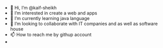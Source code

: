 - 👋 Hi, I’m @kaif-sheikh
- 👀 I’m interested in create a web and apps
- 🌱 I’m currently learning java language
- 💞️ I’m looking to collaborate with IT companies and as well as software house
- 📫 How to reach me by githup account
- 

<!---
kaif-sheikh/kaif-sheikh is a ✨ special ✨ repository because its `README.md` (this file) appears on your GitHub profile.
You can click the Preview link to take a look at your changes.
--->
